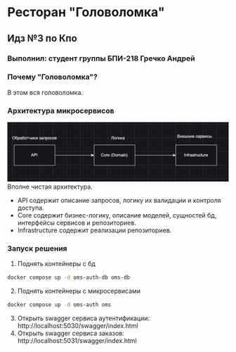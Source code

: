 # Ресторан "Головоломка"

##  Идз №3 по Кпо
### Выполнил: студент группы БПИ-218 Гречко Андрей

### Почему "Головоломка"?
В этом вся головоломка.

### Архитектура микросервисов

![](./images/arch.jpeg)
Вполне чистая архитектура.

- API содержит описание запросов, логику их валидации и контроля доступа.
- Core содержит бизнес-логику, описание моделей, сущностей бд, интерфейсы сервисов и репозиториев.
- Infrastructure содержит реализации репозиториев.

### Запуск решения

1. Поднять контейнеры с бд
```bash
docker compose up -d oms-auth-db oms-db
```
2. Поднять контейнеры с микросервисами
```bash
docker compose up -d oms-auth oms
```
3. Открыть swagger сервиса аутентификации: http://localhost:5030/swagger/index.html
4. Открыть swagger сервиса заказов: http://localhost:5031/swagger/index.html
